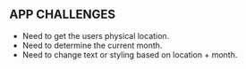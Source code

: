 ## APP CHALLENGES

 - Need to get the users physical location.
 - Need to determine the current month.
 - Need to change text or styling based on location + month.